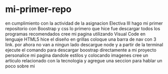 # mi-primer-repo
en cumplimiento con la actividad de la asignacion Electiva III hago mi primer repositorio con Boostrap y css
lo primero que hice fue descargar todos los programas recomendados
cree mi pagina utilizando Visual Code en lenguaje HTML5
hice el diseño en grillas
coloque una barra de nav con 3 link. por ahora no van a ningun lado
descargue node y a partir de la terminal ejecute el comando para descargar boostrap directamente a mi proyecto
personalice mi pagina dandole estilos y colocando imagenes
cree un articulo relacionado con la tecnologia
y agregue una seccion para hablar un poco sobre mi
